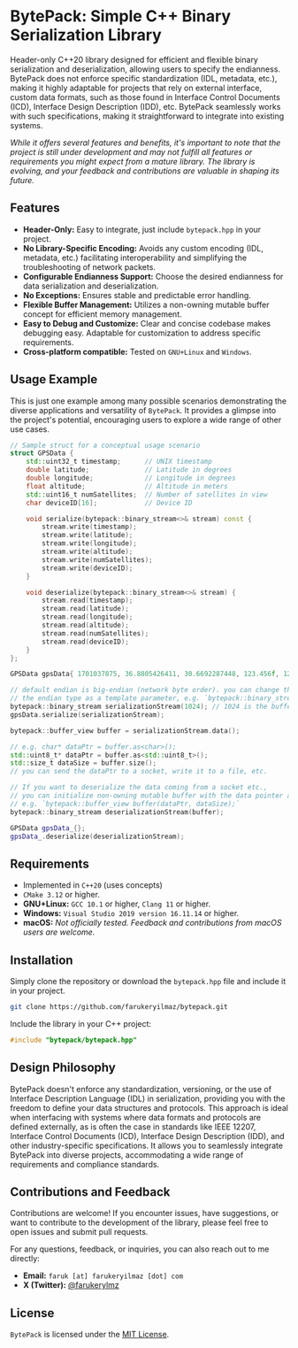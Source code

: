 # BytePack: Simple C++ Binary Serialization Library
Header-only C++20 library designed for efficient and flexible binary serialization and deserialization, allowing users to specify the endianness. BytePack does not enforce specific standardization (IDL, metadata, etc.), making it highly adaptable for projects that rely on external interface, custom data formats, such as those found in Interface Control Documents (ICD), Interface Design Description (IDD), etc. BytePack seamlessly works with such specifications, making it straightforward to integrate into existing systems.

_While it offers several features and benefits, it's important to note that the project is still under development and may not fulfill all features or requirements you might expect from a mature library. The library is evolving, and your feedback and contributions are valuable in shaping its future._

## Features
- **Header-Only:** Easy to integrate, just include `bytepack.hpp` in your project.
- **No Library-Specific Encoding:** Avoids any custom encoding (IDL, metadata, etc.) facilitating interoperability and simplifying the troubleshooting of network packets.
- **Configurable Endianness Support:** Choose the desired endianness for data serialization and deserialization.
- **No Exceptions:** Ensures stable and predictable error handling.
- **Flexible Buffer Management:** Utilizes a non-owning mutable buffer concept for efficient memory management.
- **Easy to Debug and Customize:** Clear and concise codebase makes debugging easy. Adaptable for customization to address specific requirements.
- **Cross-platform compatible:** Tested on `GNU+Linux` and `Windows`.

## Usage Example
This is just one example among many possible scenarios demonstrating the diverse applications and versatility of `BytePack`. It provides a glimpse into the project's potential, encouraging users to explore a wide range of other use cases.
```cpp
// Sample struct for a conceptual usage scenario
struct GPSData {
	std::uint32_t timestamp;      // UNIX timestamp
	double latitude;              // Latitude in degrees
	double longitude;             // Longitude in degrees
	float altitude;               // Altitude in meters
	std::uint16_t numSatellites;  // Number of satellites in view
	char deviceID[16];            // Device ID

	void serialize(bytepack::binary_stream<>& stream) const {
		stream.write(timestamp);
		stream.write(latitude);
		stream.write(longitude);
		stream.write(altitude);
		stream.write(numSatellites);
		stream.write(deviceID);
	}

	void deserialize(bytepack::binary_stream<>& stream) {
		stream.read(timestamp);
		stream.read(latitude);
		stream.read(longitude);
		stream.read(altitude);
		stream.read(numSatellites);
		stream.read(deviceID);
	}
};

GPSData gpsData{ 1701037875, 36.8805426411, 30.6692287448, 123.456f, 12, "GPS-DEVICE-1" };

// default endian is big-endian (network byte order). you can change the endianness by passing
// the endian type as a template parameter, e.g. `bytepack::binary_stream<std::endian::little>`
bytepack::binary_stream serializationStream(1024); // 1024 is the buffer size in bytes
gpsData.serialize(serializationStream);

bytepack::buffer_view buffer = serializationStream.data();

// e.g. char* dataPtr = buffer.as<char>();
std::uint8_t* dataPtr = buffer.as<std::uint8_t>();
std::size_t dataSize = buffer.size();
// you can send the dataPtr to a socket, write it to a file, etc.

// If you want to deserialize the data coming from a socket etc.,
// you can initialize non-owning mutable buffer with the data pointer and size.
// e.g. `bytepack::buffer_view buffer(dataPtr, dataSize);`
bytepack::binary_stream deserializationStream(buffer);

GPSData gpsData_{};
gpsData_.deserialize(deserializationStream);
```

## Requirements
- Implemented in `C++20` (uses concepts)
- `CMake 3.12` or higher.
- **GNU+Linux:** `GCC 10.1` or higher, `Clang 11` or higher.
- **Windows:** `Visual Studio 2019 version 16.11.14` or higher.
- **macOS:** _Not officially tested. Feedback and contributions from macOS users are welcome._

## Installation
Simply clone the repository or download the `bytepack.hpp` file and include it in your project.
```bash
git clone https://github.com/farukeryilmaz/bytepack.git
```
Include the library in your C++ project:
```cpp
#include "bytepack/bytepack.hpp"
```

## Design Philosophy
BytePack doesn't enforce any standardization, versioning, or the use of Interface Description Language (IDL) in serialization, providing you with the freedom to define your data structures and protocols. This approach is ideal when interfacing with systems where data formats and protocols are defined externally, as is often the case in standards like IEEE 12207, Interface Control Documents (ICD), Interface Design Description (IDD), and other industry-specific specifications. It allows you to seamlessly integrate BytePack into diverse projects, accommodating a wide range of requirements and compliance standards.

## Contributions and Feedback
Contributions are welcome! If you encounter issues, have suggestions, or want to contribute to the development of the library, please feel free to open issues and submit pull requests.

For any questions, feedback, or inquiries, you can also reach out to me directly:
- **Email:** `faruk [at] farukeryilmaz [dot] com`
- **X (Twitter):** [@farukerylmz](https://twitter.com/farukerylmz)

## License
`BytePack` is licensed under the [MIT License](https://github.com/farukeryilmaz/bytepack/blob/main/LICENSE).